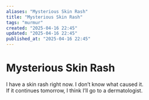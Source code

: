 ```yaml
---
aliases: "Mysterious Skin Rash"
title: "Mysterious Skin Rash"
tags: "murmur"
created: "2025-04-16 22:45"
updated: "2025-04-16 22:45"
published_at: "2025-04-16 22:45"
---
```


# Mysterious Skin Rash

I have a skin rash right now. I don’t know what caused it.  
If it continues tomorrow, I think I’ll go to a dermatologist.